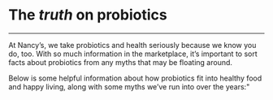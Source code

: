 # The _truth_ on probiotics

---

At Nancy’s, we take probiotics and health seriously because we know you do, too. With so much information in the marketplace, it’s important to sort facts about probiotics from any myths that may be floating around.

Below is some helpful information about how probiotics fit into healthy food and happy living, along with some myths we’ve run into over the years:"
